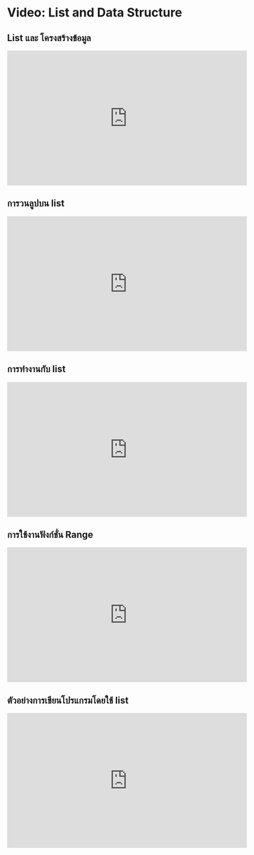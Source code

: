# Video: List and Data Structure


## List และ โครงสร้างข้อมูล
<iframe width="560" height="315" src="https://www.youtube.com/embed/2pReJIQI9Ao" title="YouTube video player" frameborder="0" allow="accelerometer; autoplay; clipboard-write; encrypted-media; gyroscope; picture-in-picture" allowfullscreen></iframe>

## การวนลูปบน list
<iframe width="560" height="315" src="https://www.youtube.com/embed/UbodqYUaMA8" title="YouTube video player" frameborder="0" allow="accelerometer; autoplay; clipboard-write; encrypted-media; gyroscope; picture-in-picture" allowfullscreen></iframe>

## การทำงานกับ list
<iframe width="560" height="315" src="https://www.youtube.com/embed/EaSnNbcl8kM" title="YouTube video player" frameborder="0" allow="accelerometer; autoplay; clipboard-write; encrypted-media; gyroscope; picture-in-picture" allowfullscreen></iframe>

## การใช้งานฟังก์ชั่น Range
<iframe width="560" height="315" src="https://www.youtube.com/embed/qAFYKtixFAQ" title="YouTube video player" frameborder="0" allow="accelerometer; autoplay; clipboard-write; encrypted-media; gyroscope; picture-in-picture" allowfullscreen></iframe>

## ตัวอย่างการเขียนโปรแกรมโดยใช้ list 
<iframe width="560" height="315" src="https://www.youtube.com/embed/lxRHYMD4QxE" title="YouTube video player" frameborder="0" allow="accelerometer; autoplay; clipboard-write; encrypted-media; gyroscope; picture-in-picture" allowfullscreen></iframe>
